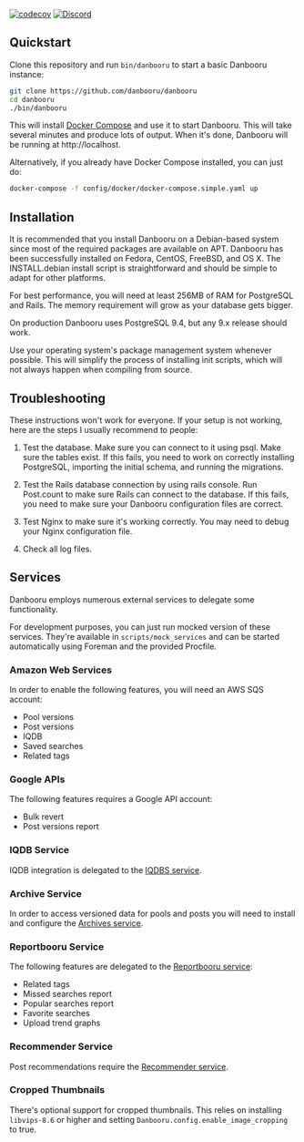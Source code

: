 [![codecov](https://codecov.io/gh/danbooru/danbooru/branch/master/graph/badge.svg)](https://codecov.io/gh/danbooru/danbooru) [![Discord](https://img.shields.io/discord/310432830138089472?label=Discord)](https://discord.gg/eSVKkUF)

## Quickstart

Clone this repository and run `bin/danbooru` to start a basic Danbooru instance:

```sh
git clone https://github.com/danbooru/danbooru
cd danbooru
./bin/danbooru
```

This will install [Docker Compose](https://docs.docker.com/compose/) and use it
to start Danbooru. This will take several minutes and produce lots of output.
When it's done, Danbooru will be running at http://localhost.

Alternatively, if you already have Docker Compose installed, you can just do:

```sh
docker-compose -f config/docker/docker-compose.simple.yaml up
```

## Installation

It is recommended that you install Danbooru on a Debian-based system
since most of the required packages are available on APT. Danbooru
has been successfully installed on Fedora, CentOS, FreeBSD, and OS X.
The INSTALL.debian install script is straightforward and should be
simple to adapt for other platforms.

For best performance, you will need at least 256MB of RAM for
PostgreSQL and Rails. The memory requirement will grow as your
database gets bigger.

On production Danbooru uses PostgreSQL 9.4, but any 9.x release should
work.

Use your operating system's package management system whenever
possible.  This will simplify the process of installing init scripts,
which will not always happen when compiling from source.

## Troubleshooting

These instructions won't work for everyone. If your setup is not
working, here are the steps I usually recommend to people:

1) Test the database. Make sure you can connect to it using psql. Make
sure the tables exist. If this fails, you need to work on correctly
installing PostgreSQL, importing the initial schema, and running the
migrations.

2) Test the Rails database connection by using rails console. Run
Post.count to make sure Rails can connect to the database. If this
fails, you need to make sure your Danbooru configuration files are
correct.

3) Test Nginx to make sure it's working correctly.  You may need to
debug your Nginx configuration file.

4) Check all log files.

## Services

Danbooru employs numerous external services to delegate some
functionality.

For development purposes, you can just run mocked version of these
services. They're available in `scripts/mock_services` and can be started
automatically using Foreman and the provided Procfile.

### Amazon Web Services

In order to enable the following features, you will need an AWS SQS
account:

* Pool versions
* Post versions
* IQDB
* Saved searches
* Related tags

### Google APIs

The following features requires a Google API account:

* Bulk revert
* Post versions report

### IQDB Service

IQDB integration is delegated to the [IQDBS service](https://github.com/r888888888/iqdbs).

### Archive Service

In order to access versioned data for pools and posts you will
need to install and configure the [Archives service](https://github.com/r888888888/archives).

### Reportbooru Service

The following features are delegated to the [Reportbooru service](https://github.com/r888888888/reportbooru):

* Related tags
* Missed searches report
* Popular searches report
* Favorite searches
* Upload trend graphs

### Recommender Service

Post recommendations require the [Recommender service](https://github.com/r888888888/recommender).

### Cropped Thumbnails

There's optional support for cropped thumbnails. This relies on installing
`libvips-8.6` or higher and setting `Danbooru.config.enable_image_cropping`
to true.
